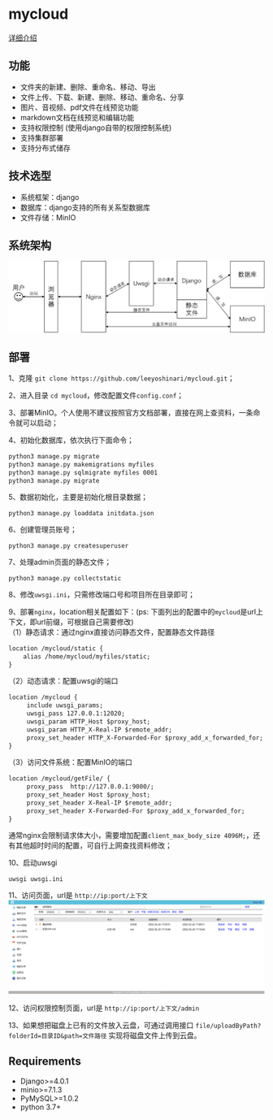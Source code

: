 # mycloud
[详细介绍](https://mp.weixin.qq.com/s?__biz=Mzg5OTA3NDk2MQ==&mid=2247483877&idx=1&sn=cf0785afcc60b383fc158bdfd08242ad&chksm=c0599f1bf72e160da7e653267b1aaef3ff5c156cdc2f10ae26a8c9b069a640aba5428d73115b&token=581679580&lang=zh_CN#rd)

## 功能
- 文件夹的新建、删除、重命名、移动、导出<br>
- 文件上传、下载、新建、删除、移动、重命名、分享<br>
- 图片、音视频、pdf文件在线预览功能<br>
- markdown文档在线预览和编辑功能<br>
- 支持权限控制 (使用django自带的权限控制系统)<br>
- 支持集群部署<br>
- 支持分布式储存<br>

## 技术选型
- 系统框架：django<br>
- 数据库：django支持的所有关系型数据库<br>
- 文件存储：MinIO<br>

## 系统架构
![](https://github.com/leeyoshinari/mycloud/blob/main/myfiles/static/img/architecture.png)

## 部署
1、克隆 `git clone https://github.com/leeyoshinari/mycloud.git`；

2、进入目录 `cd mycloud`，修改配置文件`config.conf`；

3、部署MinIO。个人使用不建议按照官方文档部署，直接在网上查资料，一条命令就可以启动；

4、初始化数据库，依次执行下面命令；
```shell script
python3 manage.py migrate
python3 manage.py makemigrations myfiles
python3 manage.py sqlmigrate myfiles 0001
python3 manage.py migrate
```

5、数据初始化，主要是初始化根目录数据；
```shell script
python3 manage.py loaddata initdata.json
```

6、创建管理员账号；
```shell script
python3 manage.py createsuperuser
```

7、处理admin页面的静态文件；
```shell script
python3 manage.py collectstatic
```

8、修改`uwsgi.ini`，只需修改端口号和项目所在目录即可；

9、部署`nginx`，location相关配置如下：(ps: 下面列出的配置中的`mycloud`是url上下文，即url前缀，可根据自己需要修改)<br>
（1）静态请求：通过nginx直接访问静态文件，配置静态文件路径
```shell script
location /mycloud/static {
    alias /home/mycloud/myfiles/static;
}
```
（2）动态请求：配置uwsgi的端口
```shell script
location /mycloud {
     include uwsgi_params;
     uwsgi_pass 127.0.0.1:12020;
     uwsgi_param HTTP_Host $proxy_host;
     uwsgi_param HTTP_X-Real-IP $remote_addr;
     proxy_set_header HTTP_X-Forwarded-For $proxy_add_x_forwarded_for;
}
```
（3）访问文件系统：配置MinIO的端口
```shell script
location /mycloud/getFile/ {
     proxy_pass  http://127.0.0.1:9000/;
     proxy_set_header Host $proxy_host;
     proxy_set_header X-Real-IP $remote_addr;
     proxy_set_header X-Forwarded-For $proxy_add_x_forwarded_for;
}
```
通常nginx会限制请求体大小，需要增加配置`client_max_body_size 4096M;`，还有其他超时时间的配置，可自行上网查找资料修改；

10、启动uwsgi
```
uwsgi uwsgi.ini
```

11、访问页面，url是 `http://ip:port/上下文`
![](https://github.com/leeyoshinari/mycloud/blob/main/myfiles/static/img/page.PNG)

12、访问权限控制页面，url是 `http://ip:port/上下文/admin`

13、如果想把磁盘上已有的文件放入云盘，可通过调用接口 `file/uploadByPath?folderId=目录ID&path=文件路径` 实现将磁盘文件上传到云盘。

## Requirements
- Django>=4.0.1
- minio>=7.1.3
- PyMySQL>=1.0.2
- python 3.7+
